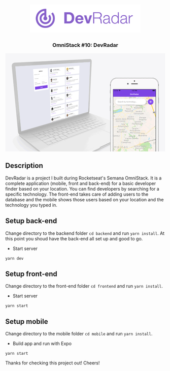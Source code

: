 <h1 align="center">
  <img alt="DevRadar" title="DevRadar" src="logo.png" width="348px" />
</h1>

<h3 align="center">
  OmniStack #10: DevRadar
</h3>

![](mockup.gif)

## Description
DevRadar is a project I built during Rocketseat's Semana OmniStack. It is a complete application (mobile, front and back-end) for a basic developer finder based on your location. You can find developers by searching for a specific technology.
The front-end takes care of adding users to the database and the mobile shows those users based on your location and the technology you typed in.

## Setup back-end
Change directory to the backend folder `cd backend` and run `yarn install`.
At this point you shoud have the back-end all set up and good to go.

- Start server
```
yarn dev
```

## Setup front-end
Change directory to the front-end folder `cd frontend` and run `yarn install`.

- Start server
```
yarn start
```

## Setup mobile
Change directory to the mobile folder `cd mobile` and run `yarn install`.

- Build app and run with Expo
```
yarn start
```

Thanks for checking this project out! Cheers!
